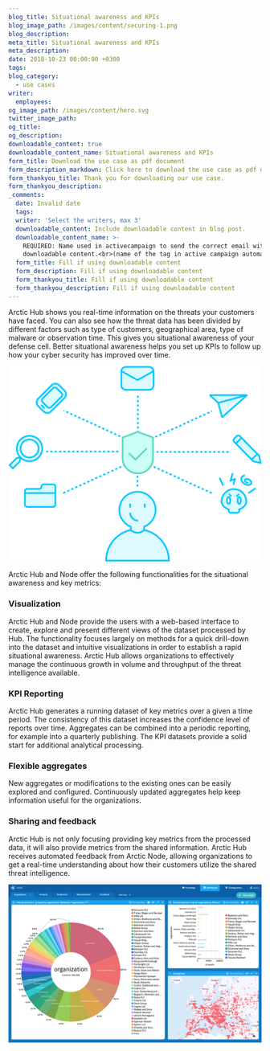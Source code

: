 ```yaml
---
blog_title: Situational awareness and KPIs
blog_image_path: /images/content/securing-1.png
blog_description:
meta_title: Situational awareness and KPIs
meta_description:
date: 2018-10-23 00:00:00 +0300
tags:
blog_category:
  - use cases
writer:
  employees:
og_image_path: /images/content/hero.svg
twitter_image_path:
og_title:
og_description:
downloadable_content: true
downloadable_content_name: Situational awareness and KPIs
form_title: Download the use case as pdf document
form_description_markdown: Click here to download the use case as pdf document to share within your team.
form_thankyou_title: Thank you for downloading our use case.
form_thankyou_description:
_comments:
  date: Invalid date
  tags:
  writer: 'Select the writers, max 3'
  downloadable_content: Include downloadable content in blog post.
  downloadable_content_name: >-
    REQUIRED: Name used in activecampaign to send the correct email with
    downloadable content.<br>(name of the tag in active campaign automation)
  form_title: Fill if using downloadable content
  form_description: Fill if using downloadable content
  form_thankyou_title: Fill if using downloadable content
  form_thankyou_description: Fill if using downloadable content
---
```


Arctic Hub shows you real-time information on the threats your customers have faced. You can also see how the threat data has been divided by different factors such as type of customers, geographical area, type of malware or observation time. This gives you situational awareness of your defense cell. Better situational awareness helps you set up KPIs to follow up how your cyber security has improved over time.

![](/images/content/securing.png)

Arctic Hub and Node offer the following functionalities for the situational awareness and key metrics:

### Visualization

Arctic Hub and Node provide the users with a web-based interface to create, explore and present different views of the dataset processed by Hub. The functionality focuses largely on methods for a quick drill-down into the dataset and intuitive visualizations in order to establish a rapid situational awareness. Arctic Hub allows organizations to effectively manage the continuous growth in volume and throughput of the threat intelligence available.

### KPI Reporting

Arctic Hub generates a running dataset of key metrics over a given a time period. The consistency of this dataset increases the confidence level of reports over time. Aggregates can be combined into a periodic reporting, for example into a quarterly publishing. The KPI datasets provide a solid start for additional analytical processing.

### Flexible aggregates

New aggregates or modifications to the existing ones can be easily explored and configured. Continuously updated aggregates help keep information useful for the organizations.

### Sharing and feedback

Arctic Hub is not only focusing providing key metrics from the processed data, it will also provide metrics from the shared information. Arctic Hub receives automated feedback from Arctic Node, allowing organizations to get a real-time understanding about how their customers utilize the shared threat intelligence.

![](/images/content/exploitation-3.png)

&nbsp;